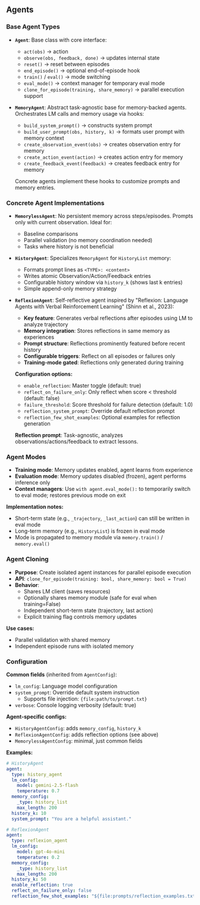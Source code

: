 ## Agents

### Base Agent Types

- **`Agent`**: Base class with core interface:
  - `act(obs)` → action
  - `observe(obs, feedback, done)` → updates internal state
  - `reset()` → reset between episodes
  - `end_episode()` → optional end-of-episode hook
  - `train()` / `eval()` → mode switching
  - `eval_mode()` → context manager for temporary eval mode
  - `clone_for_episode(training, share_memory)` → parallel execution support

- **`MemoryAgent`**: Abstract task-agnostic base for memory-backed agents. Orchestrates LM calls and memory usage via hooks:
  - `build_system_prompt()` → constructs system prompt
  - `build_user_prompt(obs, history, k)` → formats user prompt with memory context
  - `create_observation_event(obs)` → creates observation entry for memory
  - `create_action_event(action)` → creates action entry for memory
  - `create_feedback_event(feedback)` → creates feedback entry for memory
  
  Concrete agents implement these hooks to customize prompts and memory entries.

### Concrete Agent Implementations

- **`MemorylessAgent`**: No persistent memory across steps/episodes. Prompts only with current observation. Ideal for:
  - Baseline comparisons
  - Parallel validation (no memory coordination needed)
  - Tasks where history is not beneficial

- **`HistoryAgent`**: Specializes `MemoryAgent` for `HistoryList` memory:
  - Formats prompt lines as `<TYPE>: <content>`
  - Writes atomic Observation/Action/Feedback entries
  - Configurable history window via `history_k` (shows last k entries)
  - Simple append-only memory strategy

- **`ReflexionAgent`**: Self-reflective agent inspired by "Reflexion: Language Agents with Verbal Reinforcement Learning" (Shinn et al., 2023):
  - **Key feature**: Generates verbal reflections after episodes using LM to analyze trajectory
  - **Memory integration**: Stores reflections in same memory as experiences
  - **Prompt structure**: Reflections prominently featured before recent history
  - **Configurable triggers**: Reflect on all episodes or failures only
  - **Training-mode gated**: Reflections only generated during training
  
  **Configuration options:**
  - `enable_reflection`: Master toggle (default: true)
  - `reflect_on_failure_only`: Only reflect when score < threshold (default: false)
  - `failure_threshold`: Score threshold for failure detection (default: 1.0)
  - `reflection_system_prompt`: Override default reflection prompt
  - `reflection_few_shot_examples`: Optional examples for reflection generation
  
  **Reflection prompt**: Task-agnostic, analyzes observations/actions/feedback to extract lessons.

### Agent Modes

- **Training mode**: Memory updates enabled, agent learns from experience
- **Evaluation mode**: Memory updates disabled (frozen), agent performs inference only
- **Context managers**: Use `with agent.eval_mode():` to temporarily switch to eval mode; restores previous mode on exit

**Implementation notes:**
- Short-term state (e.g., `_trajectory`, `_last_action`) can still be written in eval mode
- Long-term memory (e.g., `HistoryList`) is frozen in eval mode
- Mode is propagated to memory module via `memory.train()` / `memory.eval()`

### Agent Cloning

- **Purpose**: Create isolated agent instances for parallel episode execution
- **API**: `clone_for_episode(training: bool, share_memory: bool = True)`
- **Behavior**:
  - Shares LM client (saves resources)
  - Optionally shares memory module (safe for eval when training=False)
  - Independent short-term state (trajectory, last action)
  - Explicit training flag controls memory updates

**Use cases:**
- Parallel validation with shared memory
- Independent episode runs with isolated memory

### Configuration

**Common fields** (inherited from `AgentConfig`):
- `lm_config`: Language model configuration
- `system_prompt`: Override default system instruction
  - Supports file injection: `{file:path/to/prompt.txt}`
- `verbose`: Console logging verbosity (default: true)

**Agent-specific configs:**
- `HistoryAgentConfig`: adds `memory_config`, `history_k`
- `ReflexionAgentConfig`: adds reflection options (see above)
- `MemorylessAgentConfig`: minimal, just common fields

**Examples:**
```yaml
# HistoryAgent
agent:
  type: history_agent
  lm_config:
    model: gemini-2.5-flash
    temperature: 0.7
  memory_config:
    _type: history_list
    max_length: 200
  history_k: 10
  system_prompt: "You are a helpful assistant."

# ReflexionAgent
agent:
  type: reflexion_agent
  lm_config:
    model: gpt-4o-mini
    temperature: 0.2
  memory_config:
    _type: history_list
    max_length: 200
  history_k: 50
  enable_reflection: true
  reflect_on_failure_only: false
  reflection_few_shot_examples: "${file:prompts/reflection_examples.txt}"
```



